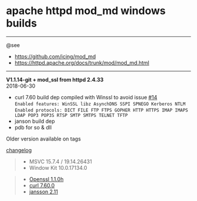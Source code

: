 # apache httpd mod_md windows builds #

----
@see  
- https://github.com/icing/mod_md
- https://httpd.apache.org/docs/trunk/mod/mod_md.html  

----
**V1.1.14-git + mod_ssl from httpd 2.4.33**  
2018-06-30 
 - curl 7.60 build dep compiled with Winssl to avoid issue [#14](https://github.com/icing/mod_md/issues/14)  
    ```Enabled features: WinSSL libz AsynchDNS SSPI SPNEGO Kerberos NTLM  ```  
    ```Enabled protocols: DICT FILE FTP FTPS GOPHER HTTP HTTPS IMAP IMAPS LDAP POP3 POP3S RTSP SMTP SMTPS TELNET TFTP```
 - janson build dep 
 - pdb for so & dll

Older version available on tags

[changelog](https://raw.githubusercontent.com/icing/mod_md/master/ChangeLog)

> - MSVC 15.7.4 / 19.14.26431
> - Window Kit 10.0.17134.0
    
> - [Openssl 1.1.0h ](https://github.com/openssl/openssl/tree/OpenSSL_1_1_0h)  
> - [curl 7.60.0](https://github.com/curl/curl/tree/curl-7_60_0)  
> - [jansson 2.11 ](https://github.com/akheron/jansson/tree/v2.11)
